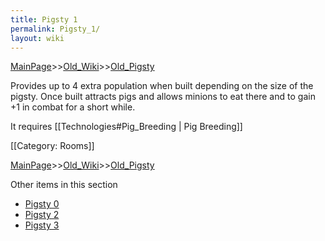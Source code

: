 ```yaml
---
title: Pigsty 1
permalink: Pigsty_1/
layout: wiki
---
```


[MainPage](/keeperrl_wiki/ "wikilink")>>[Old_Wiki](/keeperrl_wiki/Old_Wiki "wikilink")>>[Old_Pigsty](/keeperrl_wiki/Old_Pigsty "wikilink")

Provides up to 4 extra population when built depending on the size of the pigsty. Once built attracts pigs and allows minions to eat there and to gain +1 in combat for a short while.

It requires [[Technologies#Pig_Breeding | Pig Breeding]]

[[Category: Rooms]]

[MainPage](/keeperrl_wiki/ "wikilink")>>[Old_Wiki](/keeperrl_wiki/Old_Wiki "wikilink")>>[Old_Pigsty](/keeperrl_wiki/Old_Pigsty "wikilink")

Other items in this section
-    [Pigsty 0](/keeperrl_wiki/Pigsty_0 "wikilink")
-    [Pigsty 2](/keeperrl_wiki/Pigsty_2 "wikilink")
-    [Pigsty 3](/keeperrl_wiki/Pigsty_3 "wikilink")
